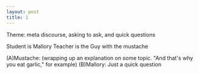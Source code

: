 ```yaml
---
layout: post
title: 1
---
```


Theme: meta discourse, asking to ask, and quick questions

Student is Mallory
Teacher is the Guy with the mustache

(A)Mustache: (wrapping up an explanation on some topic.  "And that's why you eat garlic," for example)
(B)Mallory: Just a quick question


